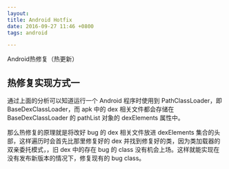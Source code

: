 ```yaml
---
layout: 
title: Android Hotfix
date: 2016-09-27 11:46 +0800
tags: android

---
```


Android热修复（热更新）

<!--more-->



## 热修复实现方式一

通过上面的分析可以知道运行一个 Android 程序时使用到 PathClassLoader，即 BaseDexClassLoader，而 apk 中的 dex  相关文件都会存储在 BaseDexClassLoader 的 pathList 对象的 dexElements 属性中。

那么热修复的原理就是将改好 bug 的 dex  相关文件放进 dexElements 集合的头部，这样遍历时会首先比那里修复好的 dex 并找到修复好的类，因为类加载器的双亲委托模式，，旧 dex  中的存在 bug 的 class 没有机会上场。这样就能实现在没有发布新版本的情况下，修复现有的 bug class。